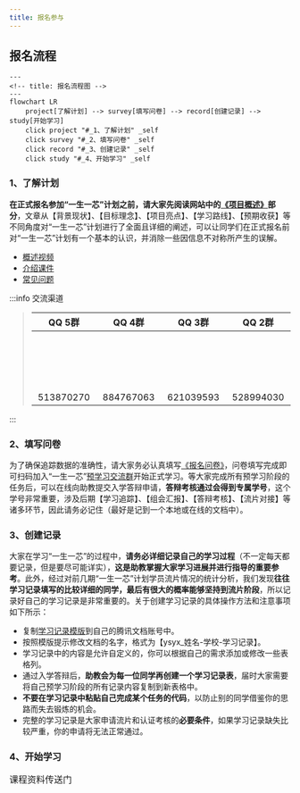 ```yaml
---
title: 报名参与
---
```


## 报名流程

```mermaid
---
<!-- title: 报名流程图 -->
---
flowchart LR
    project[了解计划] --> survey[填写问卷] --> record[创建记录] --> study[开始学习]
    click project "#_1、了解计划" _self
    click survey "#_2、填写问卷" _self
    click record "#_3、创建记录" _self
    click study "#_4、开始学习" _self
```

### 1、了解计划

**在正式报名参加“一生一芯”计划之前，请大家先阅读网站中的[《项目概述》](/project/intro.html)部分**，文章从【背景现状】、【目标理念】、【项目亮点】、【学习路线】、【预期收获】等不同角度对“一生一芯”计划进行了全面且详细的阐述，可以让同学们在正式报名前对“一生一芯”计划有一个基本的认识，并消除一些因信息不对称所产生的误解。

<!-- 此外，从第六期开始，“一生一芯”计划的学习流程发生了比较大的变化，建议每位同学都点击[这里](https://docs.qq.com/doc/DY1huTURndXpTdlZW)了解一下，便于大家在报名结束后规划和制订自己专属的学习路线。 -->

- [概述视频](https://www.bilibili.com/video/BV12e4y1Y76i/)
- [介绍课件](https://ysyx.oscc.cc/slides/2205/01.html#/)
- [常见问题](/project/faq.html)

:::info 交流渠道

> |                                                                                     QQ 5群                                                                                     |                                                                     QQ 4群<el-badge value="已满"></el-badge>                                                                     |                                                                     QQ 3群 <el-badge value="已满"></el-badge>                                                                    |                                                                     QQ 2群 <el-badge value="已满"></el-badge>                                                                    |                                                                     QQ 1群 <el-badge value="已满"></el-badge>                                                                    |
> | :---------------------------------------------------------------------------------------------------------------------------------------------------------------------------: | :---------------------------------------------------------------------------------------------------------------------------------------------------------------------------: | :---------------------------------------------------------------------------------------------------------------------------------------------------------------------------: | :---------------------------------------------------------------------------------------------------------------------------------------------------------------------------: | :---------------------------------------------------------------------------------------------------------------------------------------------------------------------------: |
> | <a qrcode-container :href="qrcodeQQGroup5" target="_blank"><qrcode-vue :value="qrcodeQQGroup5" :render-as="qrcodeRenderAs" :margin="qrcodeMargin" :level="qrcodeLevel" /></a> | <a qrcode-container :href="qrcodeQQGroup4" target="_blank"><qrcode-vue :value="qrcodeQQGroup4" :render-as="qrcodeRenderAs" :margin="qrcodeMargin" :level="qrcodeLevel" /></a> | <a qrcode-container :href="qrcodeQQGroup3" target="_blank"><qrcode-vue :value="qrcodeQQGroup3" :render-as="qrcodeRenderAs" :margin="qrcodeMargin" :level="qrcodeLevel" /></a> | <a qrcode-container :href="qrcodeQQGroup2" target="_blank"><qrcode-vue :value="qrcodeQQGroup2" :render-as="qrcodeRenderAs" :margin="qrcodeMargin" :level="qrcodeLevel" /></a> | <a qrcode-container :href="qrcodeQQGroup1" target="_blank"><qrcode-vue :value="qrcodeQQGroup1" :render-as="qrcodeRenderAs" :margin="qrcodeMargin" :level="qrcodeLevel" /></a> |
> |                                                            <a :href="qrcodeQQGroup5" target="_blank">513870270</a>                                                            |                                                            <a :href="qrcodeQQGroup4" target="_blank">884767063</a>                                                            |                                                            <a :href="qrcodeQQGroup3" target="_blank">621039593</a>                                                            |                                                            <a :href="qrcodeQQGroup2" target="_blank">528994030</a>                                                            |                                                            <a :href="qrcodeQQGroup1" target="_blank">663797655</a>                                                            |

:::

<style lang="scss" scoped>
    [qrcode-container] {
        display: block;
        border-radius: 5px;
        overflow: hidden;
        width: 100px;
        height: 100px;
    }
</style>

<script>
    import QrcodeVue from "qrcode.vue";

    export default {
        data() {
            return {
                qrcodeRenderAs: "svg",
                qrcodeMargin: 3,
                qrcodeLevel: "L",
                qrcodeQQGroup1: "https://qm.qq.com/q/sNcWv7KEiA",
                qrcodeQQGroup2: "https://qm.qq.com/q/BVzmGhz0v8",
                qrcodeQQGroup3: "https://qm.qq.com/q/ZXRVu5DYGe",
                qrcodeQQGroup4: "https://qm.qq.com/q/rQGNQqLbOg",
                qrcodeQQGroup5: "https://qm.qq.com/q/FaKCzlkLLi"
            }
        },
        components: {
            QrcodeVue
        }
    }
</script>

### 2、填写问卷

为了确保追踪数据的准确性，请大家务必认真填写[《报名问卷》](https://www.wenjuan.com/s/YRBnamK/)，问卷填写完成即可扫码加入“一生一芯”[预学习交流群](https://docs.qq.com/doc/DSU1teVZLR1hDcG9P)开始正式学习。等大家完成所有预学习阶段的任务后，可以在线向助教提交入学答辩申请，**答辩考核通过会得到专属学号**，这个学号非常重要，涉及后期【学习追踪】、【组会汇报】、【答辩考核】、【流片对接】等诸多环节，因此请务必记住（最好是记到一个本地或在线的文档中）。

### 3、创建记录

大家在学习“一生一芯”的过程中，**请务必详细记录自己的学习过程**（不一定每天都要记录，但是要尽可能详实），**这是助教掌握大家学习进展并进行指导的重要参考**。此外，经过对前几期“一生一芯”计划学员流片情况的统计分析，我们发现**往往学习记录填写的比较详细的同学，最后有很大的概率能够坚持到流片阶段**，所以记录好自己的学习记录是非常重要的。关于创建学习记录的具体操作方法和注意事项如下所示：

- 复制[学习记录模版](https://docs.qq.com/sheet/DT2RPaWFzVGlzaG1T)到自己的腾讯文档账号中。
- 按照模版提示修改文档的名字，格式为【ysyx_姓名-学校-学习记录】。
- 学习记录中的内容是允许自定义的，你可以根据自己的需求添加或修改一些表格列。
- 通过入学答辩后，**助教会为每一位同学再创建一个学习记录表**，届时大家需要将自己预学习阶段的所有记录内容复制到新表格中。
- **不要在学习记录中粘贴自己完成某个任务的代码**，以防止别的同学借鉴你的思路而失去锻炼的机会。
- 完整的学习记录是大家申请流片和认证考核的**必要条件**，如果学习记录缺失比较严重，你的申请将无法正常通过。

### 4、开始学习

<el-row justify="center">
    <el-button size="large"
               type="primary"
               style="height:45px; font-size:16px;"
               @click="jumpToCourseHome">课程资料传送门
    </el-button>
</el-row>

<script setup>
    const jumpToCourseHome = () => {
        window.open("https://ysyx.oscc.cc/docs/", "_blank");
    }
</script>

